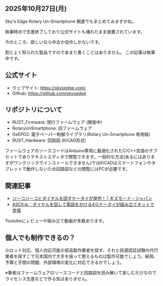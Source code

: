 ## 2025年10月27日(月)

Sky's Edge Rotary Un-Smartphone 関連でもまとめてみますかね。

執筆時点で生産終了しており公式サイトも壊れたまま放置されています。

今のところ、欲しいなら中古か自作しかないです。

割とよく知られた製品ですのであまり書くことはありません。
この記事は執筆中です。

## 公式サイト

* ウェブサイト: https://skysedge.com/
* Github: https://github.com/skysedge


## リポジトリについて

* RUST_Firmware: 現行ファームウェア (開発中)
* RotaryUnSmartphone: 旧ファームウェア
* GxEPD2: 電子ペーパー制御ライブラリ(Rotary Un-Smartphone 専用版)
* RUST_Hardware: 回路図 (KiCAD形式)

ファームウェアのソースコードはArduino専用に最適化されたC/C++言語のサブセットでありテキストエディタで閲覧できます。一般的な方法(あるにはありますがワンクリックでインストールできません)ではKiCADはスマートフォンやタブレットで動作しないため回路図などの閲覧にはPCが必要です。

## 関連記事

* [ジーコジーコとダイヤルを回すケータイが発売！ | ギズモード・ジャパン](https://www.gizmodo.jp/2022/05/rotary-un-smartphone.html)
* [ASCII.jp：ダイヤルを回して電話をかける4Ｇケータイが組み立てキットで登場](https://ascii.jp/elem/000/004/091/4091408/)


Youtubeにレビューや組み立て動画が多数あります。

## 個人でも制作できるの？

小ロット対応、個人対応可能の部品製作業者を探す、それと技適認証試験の代行業者を探すこで日本国内で大手を振って使えるものは製作可能でしょう。結局、予算と手間の問題、外部環境の変化に対応できるかでしょう。

※筆者はファームウェアのソースコードと回路図を読み解いて楽しむだけなのでライセンス生産などで作る気はありません。
